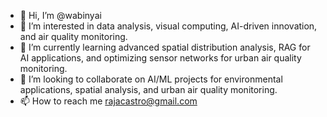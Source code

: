- 👋 Hi, I’m @wabinyai
- 👀 I’m interested in data analysis, visual computing, AI-driven innovation, and air quality monitoring.
- 🌱 I’m currently learning advanced spatial distribution analysis, RAG for AI applications, and optimizing sensor networks for urban air quality monitoring.
- 💞️ I’m looking to collaborate on AI/ML projects for environmental applications, spatial analysis, and urban air quality monitoring.
- 📫 How to reach me rajacastro@gmail.com

<!---
wabinyai/wabinyai is a ✨ special ✨ repository because its `README.md` (this file) appears on your GitHub profile.
You can click the Preview link to take a look at your changes.
--->

